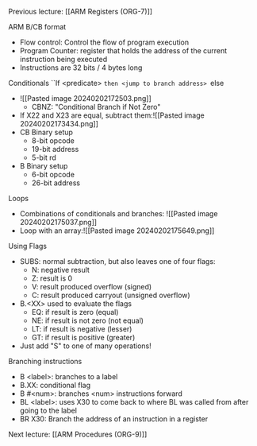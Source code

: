 Previous lecture: [[ARM Registers  (ORG-7)]]


ARM B/CB format
- Flow control: Control the flow of program execution
- Program Counter: register that holds the address of the current instruction being executed
- Instructions are 32 bits / 4 bytes long

Conditionals
	``If \<predicate>
	`then <jump to branch address>
	`else <execute next instruction>
- ![[Pasted image 20240202172503.png]]
	- CBNZ: "Conditional Branch if Not Zero"
- If X22 and X23 are equal, subtract them:![[Pasted image 20240202173434.png]]
- CB Binary setup
	- 8-bit opcode
	- 19-bit address
	- 5-bit rd
- B Binary setup
	- 6-bit opcode
	- 26-bit address

Loops
- Combinations of conditionals and branches: ![[Pasted image 20240202175037.png]]
- Loop with an array:![[Pasted image 20240202175649.png]]

Using Flags
- SUBS: normal subtraction, but also leaves one of four flags:
	- N: negative result
	- Z: result is 0
	- V: result produced overflow (signed)
	- C: result produced carryout (unsigned overflow)
- B.\<XX> used to evaluate the flags
	- EQ: if result is zero (equal)
	- NE: if result is not zero (not equal)
	- LT: if result is negative (lesser)
	- GT: if result is positive (greater)
- Just add "S" to one of many operations!

Branching instructions
- B \<label>: branches to a label
- B.XX: conditional flag
- B \#\<num>: branches \<num> instructions forward
- BL \<label>: uses X30 to come back to where BL was called from after going to the label
- BR X30: Branch the address of an instruction in a register


Next lecture: [[ARM Procedures (ORG-9)]]